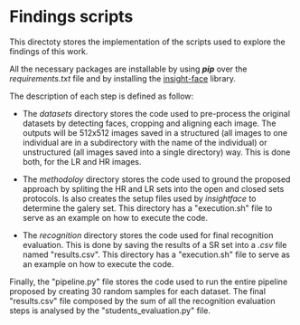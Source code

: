# Findings scripts

This directoty stores the implementation of the scripts used to explore the findings of this work.

All the necessary packages are installable by using ***pip*** over the *requirements.txt* file and by installing the [insight-face](https://github.com/littletomatodonkey/insight-face-paddle) library.

The description of each step is defined as follow:

- The *datasets* directory stores the code used to pre-process the original datasets by detecting faces, cropping and aligning each image. The outputs will be 512x512 images saved in a structured (all images to one individual are in a subdirectory with the name of the individual) or unstructured (all images saved into a single directory) way. This is done both, for the LR and HR images.

- The *methodoloy* directory stores the code used to ground the proposed approach by spliting the HR and LR sets into the open and closed sets protocols. Is also creates the setup files used by *insightface* to determine the galery set. This directory has a "execution.sh" file to serve as an example on how to execute the code.

- The *recognition* directory stores the code used for final recognition evaluation. This is done by saving the results of a SR set into a *.csv* file named "results.csv". This directory has a "execution.sh" file to serve as an example on how to execute the code.

Finally, the "pipeline.py" file stores the code used to run the entire pipeline proposed by creating 30 random samples for each dataset. The final "results.csv" file composed by the sum of all the recognition evaluation steps is analysed by the "students_evaluation.py" file.